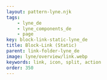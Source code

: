 ```yaml
---
layout: pattern-lyne.njk
tags: 
    - lyne_de
    - lyne_components_de
    - page
key: block-link-static-lyne_de
title: Block-Link (Static)
parent: link-folder-lyne_de
image: lyne/overview/link.webp
keywords: link, icon, split, action
order: 350
---
```

